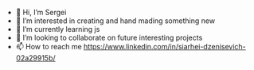 - 👋 Hi, I’m Sergei
- 👀 I’m interested in creating and hand mading something new
- 🌱 I’m currently learning js
- 💞️ I’m looking to collaborate on future interesting projects
- 📫 How to reach me https://www.linkedin.com/in/siarhei-dzenisevich-02a29915b/

<!---
SergeiDeni/SergeiDeni is a ✨ special ✨ repository because its `README.md` (this file) appears on your GitHub profile.
You can click the Preview link to take a look at your changes.
--->
